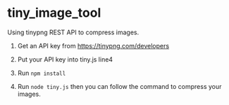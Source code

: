 # tiny_image_tool
Using tinypng REST API to compress images.

1. Get an API key from https://tinypng.com/developers

2. Put your API key into tiny.js line4

3. Run `npm install`

4. Run `node tiny.js` then you can follow the command to compress your images.